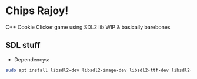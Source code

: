 # Chips Rajoy!
C++ Cookie Clicker game using SDL2 lib
WIP & basically barebones

## SDL stuff
- Dependencys:
~~~bash
sudo apt install libsdl2-dev libsdl2-image-dev libsdl2-ttf-dev libsdl2-mixer-dev
~~~
